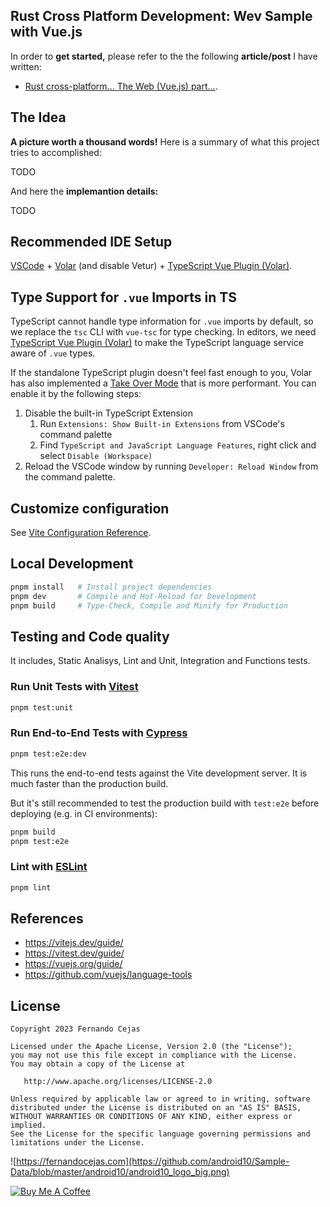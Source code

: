## Rust Cross Platform Development: Wev Sample with Vue.js

In order to **get started,** please refer to the the following **article/post** I have written:

- [Rust cross-platform... The Web (Vue.js) part...](https://fernandocejas.com/blog/engineering/2023-10-31-rust-cross-platform-web/).

## The Idea

**A picture worth a thousand words!** Here is a summary of what this project tries to accomplished:

<!-- <p align="center">
  <img src="https://github.com/android10/Rust-Cross-Platform-Development/assets/1360604/04cbde40-1d4e-4f8d-8619-30142e186c25" width="400" alt="rust-cross-platform-project-overview"/>
</p> -->

TODO

And here the **implemantion details:**

<!-- <p align="center">
  <img src="https://github.com/android10/Rust-Cross-Platform-Development/assets/1360604/18d8a3f2-a487-4b2a-9000-1e4e52ab58d3" width="400" alt="rust-cross-platform-project-overview"/>
</p> -->

TODO

## Recommended IDE Setup

[VSCode](https://code.visualstudio.com/) + [Volar](https://marketplace.visualstudio.com/items?itemName=Vue.volar) (and disable Vetur) + [TypeScript Vue Plugin (Volar)](https://marketplace.visualstudio.com/items?itemName=Vue.vscode-typescript-vue-plugin).

## Type Support for `.vue` Imports in TS

TypeScript cannot handle type information for `.vue` imports by default, so we replace the `tsc` CLI with `vue-tsc` for type checking. In editors, we need [TypeScript Vue Plugin (Volar)](https://marketplace.visualstudio.com/items?itemName=Vue.vscode-typescript-vue-plugin) to make the TypeScript language service aware of `.vue` types.

If the standalone TypeScript plugin doesn't feel fast enough to you, Volar has also implemented a [Take Over Mode](https://github.com/johnsoncodehk/volar/discussions/471#discussioncomment-1361669) that is more performant. You can enable it by the following steps:

1. Disable the built-in TypeScript Extension
    1) Run `Extensions: Show Built-in Extensions` from VSCode's command palette
    2) Find `TypeScript and JavaScript Language Features`, right click and select `Disable (Workspace)`
2. Reload the VSCode window by running `Developer: Reload Window` from the command palette.

## Customize configuration

See [Vite Configuration Reference](https://vitejs.dev/config/).

## Local Development

```bash
pnpm install   # Install project dependencies
pnpm dev       # Compile and Hot-Reload for Development 
pnpm build     # Type-Check, Compile and Minify for Production       
```

## Testing and Code quality

It includes, Static Analisys, Lint and Unit, Integration and Functions tests.

### Run Unit Tests with [Vitest](https://vitest.dev/)

```sh
pnpm test:unit
```

### Run End-to-End Tests with [Cypress](https://www.cypress.io/)

```sh
pnpm test:e2e:dev
```

This runs the end-to-end tests against the Vite development server.
It is much faster than the production build.

But it's still recommended to test the production build with `test:e2e` before deploying (e.g. in CI environments):

```sh
pnpm build
pnpm test:e2e
```

### Lint with [ESLint](https://eslint.org/)

```sh
pnpm lint
```

## References

 - https://vitejs.dev/guide/ 
 - https://vitest.dev/guide/ 
 - https://vuejs.org/guide/
 - https://github.com/vuejs/language-tools 

## License

    Copyright 2023 Fernando Cejas

    Licensed under the Apache License, Version 2.0 (the "License");
    you may not use this file except in compliance with the License.
    You may obtain a copy of the License at

       http://www.apache.org/licenses/LICENSE-2.0

    Unless required by applicable law or agreed to in writing, software
    distributed under the License is distributed on an "AS IS" BASIS,
    WITHOUT WARRANTIES OR CONDITIONS OF ANY KIND, either express or implied.
    See the License for the specific language governing permissions and
    limitations under the License.


![https://fernandocejas.com](https://github.com/android10/Sample-Data/blob/master/android10/android10_logo_big.png)

<a href="https://www.buymeacoffee.com/android10" target="_blank"><img src="https://www.buymeacoffee.com/assets/img/custom_images/orange_img.png" alt="Buy Me A Coffee" style="height: auto !important;width: auto !important;" ></a>
